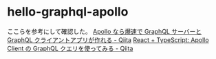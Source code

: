 # hello-graphql-apollo

ここらを参考にして確認した。
[Apollo なら爆速で GraphQL サーバーと GraphQL クライアントアプリが作れる - Qiita](https://qiita.com/jintz/items/4ddc6bf4f95238eff5e9)
[React + TypeScript: Apollo Client の GraphQL クエリを使ってみる - Qiita](https://qiita.com/FumioNonaka/items/0c6b711627e3443ff73b)
